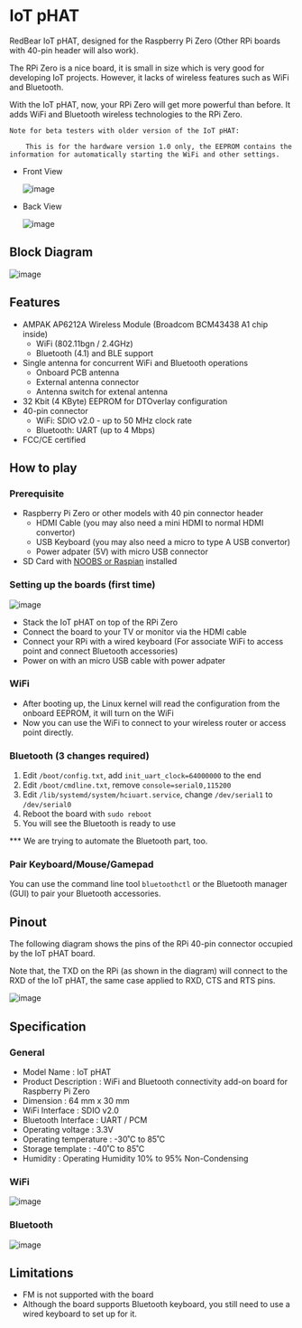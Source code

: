 # IoT pHAT

RedBear IoT pHAT, designed for the Raspberry Pi Zero (Other RPi boards with 40-pin header will also work).

The RPi Zero is a nice board, it is small in size which is very good for developing IoT projects. However, it lacks of wireless features such as WiFi and Bluetooth.

With the IoT pHAT, now, your RPi Zero will get more powerful than before. It adds WiFi and Bluetooth wireless technologies to the RPi Zero.

	Note for beta testers with older version of the IoT pHAT:

		This is for the hardware version 1.0 only, the EEPROM contains the information for automatically starting the WiFi and other settings.

* Front View

	![image](docs/images/IoT_pHAT_front.png)

* Back View

	![image](docs/images/IoT_pHAT_back.png)


## Block Diagram
	
![image](docs/images/IoT_pHAT_blocks.png)


## Features

* AMPAK AP6212A Wireless Module (Broadcom BCM43438 A1 chip inside)
	- WiFi (802.11bgn / 2.4GHz)
	- Bluetooth (4.1) and BLE support
* Single antenna for concurrent WiFi and Bluetooth operations
	- Onboard PCB antenna
	- External antenna connector
 	- Antenna switch for extenal antenna
* 32 Kbit (4 KByte) EEPROM for DTOverlay configuration
* 40-pin connector
	- WiFi: SDIO v2.0 - up to 50 MHz clock rate
	- Bluetooth: UART (up to 4 Mbps)
* FCC/CE certified


## How to play

### Prerequisite

* Raspberry Pi Zero or other models with 40 pin connector header
	- HDMI Cable (you may also need a mini HDMI to normal HDMI convertor)
	- USB Keyboard (you may also need a micro to type A USB convertor)
	- Power adpater (5V) with micro USB connector
* SD Card with [NOOBS or Raspian](https://www.raspberrypi.org/downloads/) installed

### Setting up the boards (first time)

![image](docs/images/PiZero_IoT.png)

* Stack the IoT pHAT on top of the RPi Zero
* Connect the board to your TV or monitor via the HDMI cable
* Connect your RPi with a wired keyboard (For associate WiFi to access point and connect Bluetooth accessories)
* Power on with an micro USB cable with power adpater

### WiFi

* After booting up, the Linux kernel will read the configuration from the onboard EEPROM, it will turn on the WiFi
* Now you can use the WiFi to connect to your wireless router or access point directly.

### Bluetooth (3 changes required)

1. Edit `/boot/config.txt`, add `init_uart_clock=64000000` to the end
2. Edit `/boot/cmdline.txt`, remove `console=serial0,115200`
3. Edit `/lib/systemd/system/hciuart.service`, change `/dev/serial1` to `/dev/serial0`
4. Reboot the board with `sudo reboot`
5. You will see the Bluetooth is ready to use

*** We are trying to automate the Bluetooth part, too.

### Pair Keyboard/Mouse/Gamepad

You can use the command line tool `bluetoothctl` or the Bluetooth manager (GUI) to pair your Bluetooth accessories.


## Pinout

The following diagram shows the pins of the RPi 40-pin connector occupied by the IoT pHAT board.

Note that, the TXD on the RPi (as shown in the diagram) will connect to the RXD of the IoT pHAT, the same case applied to RXD, CTS and RTS pins. 

![image](docs/images/IoT_pHAT_40-pin.png)


## Specification

### General

* Model Name			: IoT pHAT
* Product Description	: WiFi and Bluetooth connectivity add-on board for Raspberry Pi Zero
* Dimension				: 64 mm x 30 mm
* WiFi Interface		: SDIO v2.0
* Bluetooth Interface	: UART / PCM
* Operating voltage		: 3.3V
* Operating temperature	: -30˚C to 85˚C
* Storage template		: -40˚C to 85˚C
* Humidity				: Operating Humidity 10% to 95% Non-Condensing

### WiFi

![image](docs/images/WiFiSpec.png)

### Bluetooth

![image](docs/images/BTSpec.png)


## Limitations

* FM is not supported with the board
* Although the board supports Bluetooth keyboard, you still need to use a wired keyboard to set up for it.

